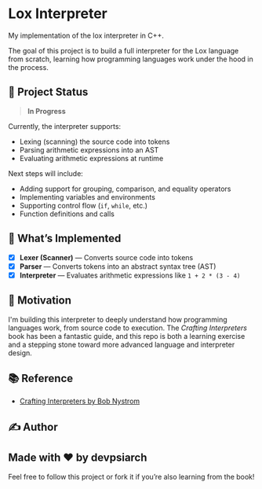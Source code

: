 # Lox Interpreter

My implementation of the lox interpreter in C++.

The goal of this project is to build a full interpreter for the Lox language from scratch, learning how programming languages work under the hood in the process.

## 🚧 Project Status

> **In Progress**

Currently, the interpreter supports:
- Lexing (scanning) the source code into tokens
- Parsing arithmetic expressions into an AST
- Evaluating arithmetic expressions at runtime

Next steps will include:
- Adding support for grouping, comparison, and equality operators
- Implementing variables and environments
- Supporting control flow (`if`, `while`, etc.)
- Function definitions and calls

## 🔧 What’s Implemented

- [x] **Lexer (Scanner)** — Converts source code into tokens
- [x] **Parser** — Converts tokens into an abstract syntax tree (AST)
- [x] **Interpreter** — Evaluates arithmetic expressions like `1 + 2 * (3 - 4)`  

## 🧠 Motivation

I'm building this interpreter to deeply understand how programming languages work, from source code to execution. The *Crafting Interpreters* book has been a fantastic guide, and this repo is both a learning exercise and a stepping stone toward more advanced language and interpreter design.

## 📚 Reference

- [Crafting Interpreters by Bob Nystrom](https://craftinginterpreters.com/)

## ✍️ Author

Made with ❤️ by devpsiarch
---
Feel free to follow this project or fork it if you’re also learning from the book!

